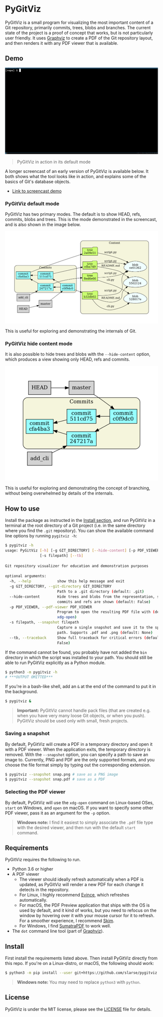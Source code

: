 # PyGitViz
PyGitViz is a small program for visualizing the most important content of a Git
repository, primarily commits, trees, blobs and branches. The current state of
the project is a proof of concept that works, but is not particularly user
friendly. It uses [Graphviz](https://graphviz.org/) to create a PDF of the Git
repository layout, and then renders it with any PDF viewer that is available.

## Demo

![PyGitViz in action](images/pygitviz_demo_600.gif)

> PyGitViz in action in its default mode

A longer screencast of an early version of PyGitViz is available below. It both
shows what the tool looks like in action, and explains some of the basics of
Git's database objects.

* [Link to screencast demo](https://www.youtube.com/watch?v=_rLuz9gzDVQ)

### PyGitViz default mode
PyGitViz has two primary modes. The default is to show HEAD, refs, commits,
blobs and trees. This is the mode demonstrated in the screencast, and is also
shown in the image below.

![PyGitViz default mode](images/default_mode.png)

This is useful for exploring and demonstrating the internals of Git.

### PyGitViz hide content mode
It is also possible to hide trees and blobs with the `--hide-content` option,
which produces a view showing only HEAD, refs and commits.

![PyGitViz hide-content mode](images/hide_content.png)

This is useful for exploring and demonstrating the concept of branching,
without being overwhelmed by details of the internals.

## How to use
Install the package as instructed in the [Install section](#install), and run
PyGitViz in a terminal at the root directory of a Git project (i.e. in the same
directory where you find the `.git` repository). You can show the available
command line options by running `pygitviz -h`:

```bash
$ pygitviz -h
usage: PyGitViz [-h] [-g GIT_DIRECTORY] [--hide-content] [-p PDF_VIEWER]
                [-s filepath] [--tb]

Git repository visualizer for education and demonstration purposes

optional arguments:
  -h, --help            show this help message and exit
  -g GIT_DIRECTORY, --git-directory GIT_DIRECTORY
                        Path to a .git directory (default: .git)
  --hide-content        Hide trees and blobs from the representation, so only
                        commits and refs are shown (default: False)
  -p PDF_VIEWER, --pdf-viewer PDF_VIEWER
                        Program to open the resulting PDF file with (default:
                        xdg-open)
  -s filepath, --snapshot filepath
                        Capture a single snapshot and save it to the specified
                        path. Supports .pdf and .png (default: None)
  --tb, --traceback     Show full traceback for critical errors (default:
                        False)
```

If the command cannot be found, you probably have not added the `bin` directory
in which the script was installed to your path.  You should still be able to
run PyGitViz explicitly as a Python module.

```bash
$ python3 -m pygitviz -h
# ***OUTPUT OMITTED***
```

If you're in a bash-like shell, add an `&` at the end of the command to put it
in the background.

```bash
$ pygitviz &
```
> **Important:** PyGitViz cannot handle pack files (that are created e.g. when
> you have very many loose Git objects, or when you push). PyGitViz should
> be used only with small, fresh projects.

### Saving a snapshot
By default, PyGitViz will create a PDF in a temporary directory and open it
with a PDF viewer. When the application exits, the temporary directory is
removed. With the `--snapshot` option, you can specify a path to save an image
to. Currently, PNG and PDF are the only supported formats, and you choose
the file format simply by typing out the corresponding extension.

```bash
$ pygitviz --snapshot snap.png # save as a PNG image
$ pygitviz --snapshot snap.pdf # save as a PDF
```

### Selecting the PDF viewer
By default, PyGitViz will use the `xdg-open` command on Linux-based OSes,
`start` on Windows, and `open` on macOS. If you want to specify some other PDF
viewer, pass it as an argument for the `-p` option.

> **Windows note:** I find it easiest to simply associate the `.pdf` file type
> with the desired viewer, and then run with the default `start` command.

## Requirements
PyGitViz requires the following to run.

* Python 3.6 or higher
* A PDF viewer
    - The viewer should ideally refresh automatically when a PDF is updated, as
      PyGitViz will render a new PDF for each change it detects in the
      repository.
    - For Linux, I highly recommend
      [Evince](https://wiki.gnome.org/Apps/Evince), which refreshes
      automatically.
    - For macOS, the PDF Preview application that ships with the OS is used by
      default, and it kind of works, but you need to refocus on the window by
      hovering over it with your mouse cursor for it to refresh. For a smoother
      experience, I recommend [Skim](https://skim-app.sourceforge.io/).
    - For Windows, I find
      [SumatraPDF](https://github.com/sumatrapdfreader/sumatrapdf) to work
      well.
* The `dot` command line tool (part of [Graphviz](https://graphviz.org/)).

## Install
First install the requirements listed above. Then install PyGitViz directly
from this repo. If you're on a Linux-distro, or macOS, the following should
work:

```bash
$ python3 -m pip install --user git+https://github.com/slarse/pygitviz.git
```

> **Windows note:** You may need to replace `python3` with `python`.

## License
PyGitViz is under the MIT license, please see the [LICENSE](LICENSE) file for
details.
